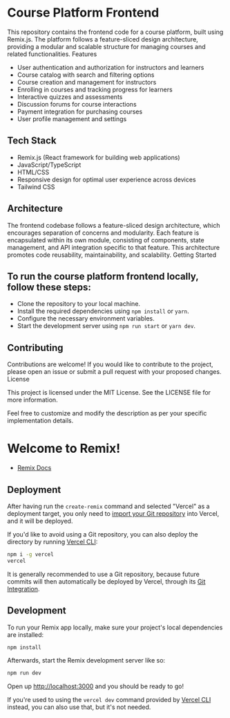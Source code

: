 # Course Platform Frontend

This repository contains the frontend code for a course platform, built using Remix.js. The platform follows a feature-sliced design architecture, providing a modular and scalable structure for managing courses and related functionalities.
Features

- User authentication and authorization for instructors and learners
- Course catalog with search and filtering options
- Course creation and management for instructors
- Enrolling in courses and tracking progress for learners
- Interactive quizzes and assessments
- Discussion forums for course interactions
- Payment integration for purchasing courses
- User profile management and settings

## Tech Stack

- Remix.js (React framework for building web applications)
- JavaScript/TypeScript
- HTML/CSS
- Responsive design for optimal user experience across devices
- Tailwind CSS

## Architecture

The frontend codebase follows a feature-sliced design architecture, which encourages separation of concerns and modularity. Each feature is encapsulated within its own module, consisting of components, state management, and API integration specific to that feature. This architecture promotes code reusability, maintainability, and scalability.
Getting Started

## To run the course platform frontend locally, follow these steps:

- Clone the repository to your local machine.
- Install the required dependencies using ```npm install```
 or ```yarn```.
- Configure the necessary environment variables.
- Start the development server using ```npm run start``` or ```yarn dev```.

## Contributing

Contributions are welcome! If you would like to contribute to the project, please open an issue or submit a pull request with your proposed changes.
License

This project is licensed under the MIT License. See the LICENSE file for more information.

Feel free to customize and modify the description as per your specific implementation details.

# Welcome to Remix!

- [Remix Docs](https://remix.run/docs)

## Deployment

After having run the `create-remix` command and selected "Vercel" as a deployment target, you only need to [import your Git repository](https://vercel.com/new) into Vercel, and it will be deployed.

If you'd like to avoid using a Git repository, you can also deploy the directory by running [Vercel CLI](https://vercel.com/cli):

```sh
npm i -g vercel
vercel
```

It is generally recommended to use a Git repository, because future commits will then automatically be deployed by Vercel, through its [Git Integration](https://vercel.com/docs/concepts/git).

## Development

To run your Remix app locally, make sure your project's local dependencies are installed:

```sh
npm install
```

Afterwards, start the Remix development server like so:

```sh
npm run dev
```

Open up [http://localhost:3000](http://localhost:3000) and you should be ready to go!

If you're used to using the `vercel dev` command provided by [Vercel CLI](https://vercel.com/cli) instead, you can also use that, but it's not needed.
